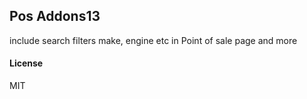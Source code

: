 ## Pos Addons13

include search filters make, engine etc in Point of sale page and more

#### License

MIT
